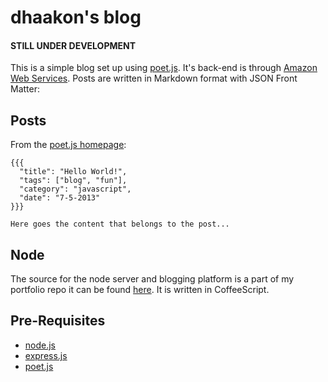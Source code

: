 dhaakon's blog
====

#### STILL UNDER DEVELOPMENT
 
This is a simple blog set up using [poet.js][3]. It's back-end is
through [Amazon Web Services](http://aws.amazon.com). Posts are written
in Markdown format with JSON Front Matter:

Posts
-----
From the [poet.js homepage][3]:
```
{{{
  "title": "Hello World!",
  "tags": ["blog", "fun"],
  "category": "javascript",
  "date": "7-5-2013"
}}}

Here goes the content that belongs to the post...
``` 

Node
----
The source for the node server and blogging platform is a part of my
portfolio repo it can be found
[here](https://github.com/dhaakon/portfolio/tree/master/blog). It is
written in CoffeeScript.

Pre-Requisites
----
- [node.js][1]
- [express.js][2]
- [poet.js][3]

[1]: http://nodejs.org "Node"
[2]: http://expressjs.com "Express"
[3]: http://jsantell.github.io/poet/ "Poet"

